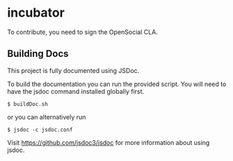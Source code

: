 incubator
=========
To contribute, you need to sign the OpenSocial CLA.

## Building Docs
This project is fully documented using JSDoc.

To build the documentation you can run the provided script.  You will need to have
the jsdoc command installed globally first.

    $ buildDoc.sh

or you can alternatively run

    $ jsdoc -c jsdoc.conf

Visit https://github.com/jsdoc3/jsdoc for more information about using jsdoc.
